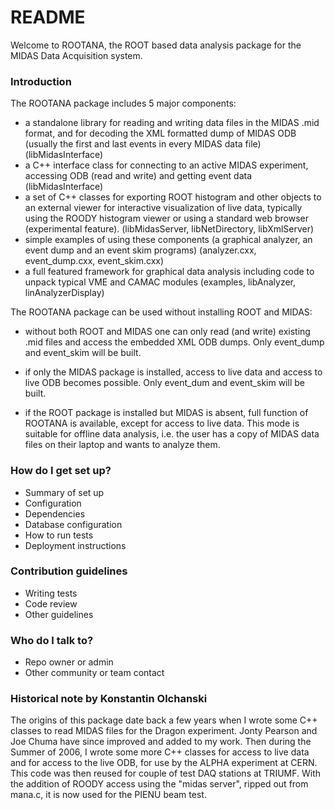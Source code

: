 # README #

Welcome to ROOTANA, the ROOT based data analysis package for the MIDAS Data Acquisition system.

### Introduction ###

The ROOTANA package includes 5 major components:
- a standalone library for reading and writing data files in the MIDAS .mid format, and for decoding the XML formatted dump of MIDAS ODB (usually the first and last events in every MIDAS data file) (libMidasInterface)
- a C++ interface class for connecting to an active MIDAS experiment, accessing ODB (read and write) and getting event data (libMidasInterface)
- a set of C++ classes for exporting ROOT histogram and other objects to an external viewer for interactive visualization of live data, typically using the ROODY histogram viewer or using a standard web browser (experimental feature). (libMidasServer, libNetDirectory, libXmlServer)
- simple examples of using these components (a graphical analyzer, an event dump and an event skim programs) (analyzer.cxx, event_dump.cxx, event_skim.cxx)
- a full featured framework for graphical data analysis including code to unpack typical VME and CAMAC modules (examples, libAnalyzer, linAnalyzerDisplay)

The ROOTANA package can be used without installing ROOT and MIDAS:

- without both ROOT and MIDAS one can only read (and write) existing .mid files and access the embedded XML ODB dumps. Only event_dump and event_skim will be built.

- if only the MIDAS package is installed, access to live data and access to live ODB becomes possible. Only event_dum and event_skim will be built.

- if the ROOT package is installed but MIDAS is absent, full function of ROOTANA is available, except for access to live data. This mode is suitable for offline data analysis, i.e. the user has a copy of MIDAS data files on their laptop and wants to analyze them.

### How do I get set up? ###

* Summary of set up
* Configuration
* Dependencies
* Database configuration
* How to run tests
* Deployment instructions

### Contribution guidelines ###

* Writing tests
* Code review
* Other guidelines

### Who do I talk to? ###

* Repo owner or admin
* Other community or team contact

### Historical note by Konstantin Olchanski ###

The origins of this package date back a few years when I wrote some C++ classes to read MIDAS files for the Dragon experiment. Jonty Pearson and Joe Chuma have since improved and added to my work. Then during the Summer of 2006, I wrote some more C++ classes for access to live data and for access to the live ODB, for use by the ALPHA experiment at CERN. This code was then reused for couple of test DAQ stations at TRIUMF. With the addition of ROODY access using the "midas server", ripped out from mana.c, it is now used for the PIENU beam test.

